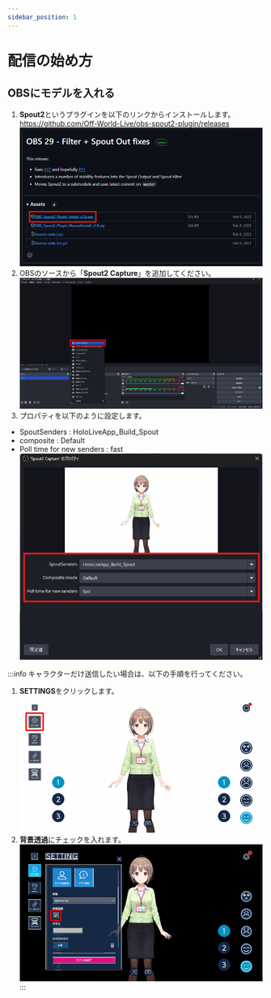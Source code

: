 ```yaml
---
sidebar_position: 1
---
```

# 配信の始め方

## OBSにモデルを入れる

1. **Spout2**というプラグインを以下のリンクからインストールします。  
https://github.com/Off-World-Live/obs-spout2-plugin/releases
![img.png](img.png)
2. OBSのソースから「**Spout2 Capture**」を追加してください。  
![img_1.png](img_1.png)
3. プロパティを以下のように設定します。
- SpoutSenders : HoloLiveApp_Build_Spout 
- composite : Default
- Poll time for new senders : fast  
![img_2.png](img_2.png)

:::info
キャラクターだけ送信したい場合は、以下の手順を行ってください。
1. **SETTINGS**をクリックします。  
![image](../initialization/img.png)
2. **背景透過**にチェックを入れます。  
![img_3.png](img_3.png)
:::
